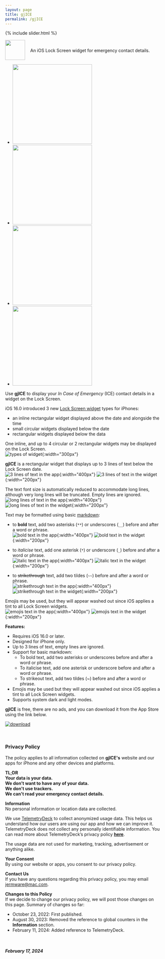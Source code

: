 ```yaml
---
layout: page
title: gjICE
permalink: /gjICE
---
```


{% include slider.html %}

<span style="float: left; line-height: 0px;">
<img width="64" height="64" src="/images/gjICE/gjICE-icon.png">
</span>
<span style="float: left; padding: 25px 0px 0px 17px;">
An iOS Lock Screen widget for emergency contact details.
</span>
<div style="clear: both;"></div>


<div id="gallery">
    <ul id="lightSlider" class="cS-hidden">
        <!-- <li data-src="large"><img src="medium"></li> -->
        <li data-src="/images/gjICE/gjICE-1m.png"><img src="/images/gjICE/gjICE-1s.png" width=256px></li>
        <li data-src="/images/gjICE/gjICE-2m.png"><img src="/images/gjICE/gjICE-2s.png" width=256px></li>
        <li data-src="/images/gjICE/gjICE-3m.png"><img src="/images/gjICE/gjICE-3s.png" width=256px></li>
        <li data-src="/images/gjICE/gjICE-4m.png"><img src="/images/gjICE/gjICE-4s.png" width=256px></li>
    </ul>
</div>

Use **gjICE** to display your _In Case of Emergency_ (ICE) contact details in a widget on the Lock Screen.

iOS 16.0 introduced 3 new [Lock Screen widget](https://support.apple.com/en-gb/guide/iphone/iph4d0e6c351/ios#iph0ee454f4c) types for iPhones:
- an inline rectangular widget displayed above the date and alongside the time
- small circular widgets displayed below the date
- rectangular widgets displayed below the data

One inline, and up to 4 circular or 2 rectangular widgets may be displayed on the Lock Screen.  
![types of widget](/images/gjICE/0-widget-types.png){:width="300px"}

**gjICE** is a rectangular widget that displays up to 3 lines of text below the Lock Screen date.  
![3 lines of text in the app](/images/gjICE/1-3-lines-of-text-app.png){:width="400px"}
![3 lines of text in the widget](/images/gjICE/1-3-lines-of-text-widget.png){:width="200px"}

The text font size is automatically reduced to accommodate long lines, although very long lines will be truncated. Empty lines are ignored.  
![long lines of text in the app](/images/gjICE/2-long-lines-of-text-app.png){:width="400px"}
![long lines of text in the widget](/images/gjICE/2-long-lines-of-text-widget.png){:width="200px"}

Text may be formatted using basic [markdown](https://www.markdownguide.org/cheat-sheet):
  - to **bold** text, add two asterisks (`**`) or underscores (`__`) before and after a word or phrase.  
![bold text in the app](/images/gjICE/3-bold-text-app.png){:width="400px"}
![bold text in the widget](/images/gjICE/3-bold-text-widget.png){:width="200px"}

  - to *italicise* text, add one asterisk (`*`) or underscore (`_`) before and after a word or phrase.  
![italic text in the app](/images/gjICE/4-italic-text-app.png){:width="400px"}
![italic text in the widget](/images/gjICE/4-italic-text-widget.png){:width="200px"}

  - to ~~strikethrough~~ text, add two tildes (`~~`) before and after a word or phrase.  
![strikethrough text in the app](/images/gjICE/5-strikethrough-text-app.png){:width="400px"}
![strikethrough text in the widget](/images/gjICE/5-strikethrough-text-widget.png){:width="200px"}


Emojis may be used, but they will appear washed out since iOS applies a tint to all Lock Screen widgets.  
![emojis text in the app](/images/gjICE/6-emojis-text-app.png){:width="400px"}
![emojis text in the widget](/images/gjICE/6-emojis-text-widget.png){:width="200px"}


**Features:**
- Requires iOS 16.0 or later.
- Designed for iPhone only.
- Up to 3 lines of text, empty lines are ignored.
- Support for basic markdown:
  - To bold text, add two asterisks or underscores before and after a word or phrase.
  - To italicise text, add one asterisk or underscore before and after a word or phrase.
  - To strikeout text, add two tildes (~) before and after a word or phrase.
- Emojis may be used but they will appear washed out since iOS applies a tint to all Lock Screen widgets.
- Supports system dark and light modes.

**gjICE** is free, there are no ads, and you can download it from the App Store using the link below.

[![download](/images/Download_on_the_App_Store_Badge_US-UK_RGB_blk_092917.svg)](https://apps.apple.com/gb/app/gjice/id6443990092?platform=iphone)

<br>
<h3 id="privacy">Privacy Policy</h3>

The policy applies to all information collected on **gjICE's** website and our apps for iPhone and any other devices and platforms.

**TL;DR**  
**Your data is your data.**  
**We don’t want to have any of your data.**  
**We don't use trackers.**  
**We can't read your emergency contact details.**  

**Information**  
No personal information or location data are collected.

We use [TelemetryDeck](https://telemetrydeck.com) to collect anonymized usage data. This helps us understand how our users are using our app and how we can improve it. TelemetryDeck does not collect any personally identifiable information. You can read more about TelemetryDeck’s privacy policy **[here](https://telemetrydeck.com/privacy)**.

The usage data are not used for marketing, tracking, advertisement or anything alike.

**Your Consent**  
By using our website or apps, you consent to our privacy policy.

**Contact Us**  
If you have any questions regarding this privacy policy, you may email [jermware@mac.com](mailto:jermware@mac.com).

**Changes to this Policy**  
If we decide to change our privacy policy, we will post those changes on this page. Summary of changes so far:

- October 23, 2022: First published.
- August 30, 2023: Removed the reference to global counters in the **Information** section.
- February 11, 2024: Added reference to TelemetryDeck.

<br>

##### February 17, 2024
